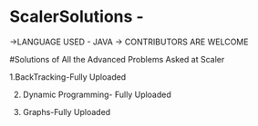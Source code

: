 # ScalerSolutions - 
 ->LANGUAGE USED - JAVA 
 -> CONTRIBUTORS ARE WELCOME 

 
 #Solutions of All the Advanced Problems Asked at Scaler
 
 1.BackTracking-Fully Uploaded
 
 2. Dynamic Programming- Fully Uploaded
 
 3. Graphs-Fully Uploaded


